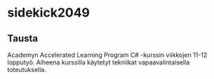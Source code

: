 # sidekick2049
## Tausta
Academyn Accelerated Learning Program C# -kurssin viikkojen 11-12 lopputyö.
Aiheena kurssilla käytetyt tekniikat vapaavalintaisella toteutuksella.
